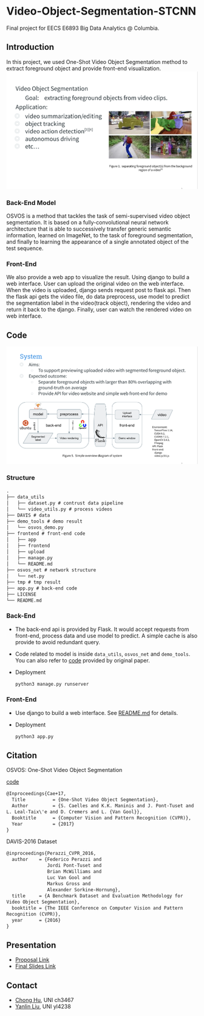 # Video-Object-Segmentation-STCNN

Final project for EECS E6893 Big Data Analytics @ Columbia.


## Introduction

In this project, we used One-Shot Video Object Segmentation method to 
extract foreground object and provide front-end visualization. 
![img](frontend/app/static/css/f1.png)


### Back-End Model
OSVOS is a method that tackles the task of semi-supervised video object 
segmentation. It is based on a fully-convolutional neural network 
architecture that is able to successively transfer generic semantic 
information, learned on ImageNet, to the task of foreground segmentation, 
and finally to learning the appearance of a single annotated object  of 
the test sequence. 

### Front-End 
 
We also provide a web app to visualize the result.
Using django to build a web interface. 
User can upload the original video on the web interface. 
When the video is uploaded, django sends request post to flask api. 
Then the flask api gets the video file, do data preprocess, 
use model to predict the segmentation label in the video(track object), 
rendering the video and return it back to the django. 
Finally, user can watch the rendered video on web interface. 


## Code

![img](frontend/app/static/css/f3.png)
### Structure

```
.
├── data_utils
│   ├── dataset.py # contrust data pipeline
│   └── video_utils.py # process videos
├── DAVIS # data
├── demo_tools # demo result
│   └── osvos_demo.py
├── frontend # front-end code
│   ├── app
│   ├── frontend
│   ├── upload
│   ├── manage.py
│   └── README.md
├── osvos_net # network structure
│   └── net.py
├── tmp # tmp result
├── app.py # back-end code
├── LICENSE
└── README.md

```

### Back-End

- The back-end api is provided by Flask. It would accept requests from
front-end, process data and use model to predict. A simple cache is also
provide to avoid redundant query.
- Code related to model is inside `data_utils`, `osvos_net` 
and `demo_tools`. You can also refer to 
[code](https://github.com/scaelles/OSVOS-TensorFlow) provided by original
paper.

- Deployment
    ```bash
    python3 manage.py runserver
    ```
    

### Front-End

- Use django to build a web interface. See [README.md](frontend/README.md)
for details.

- Deployment
    ```bash
    python3 app.py
    ```

## Citation

OSVOS: One-Shot Video Object Segmentation

[code](https://github.com/scaelles/OSVOS-TensorFlow)

```
@Inproceedings{Cae+17,
  Title          = {One-Shot Video Object Segmentation},
  Author         = {S. Caelles and K.K. Maninis and J. Pont-Tuset and L. Leal-Taix\'e and D. Cremers and L. {Van Gool}},
  Booktitle      = {Computer Vision and Pattern Recognition (CVPR)},
  Year           = {2017}
}
```

DAVIS-2016 Dataset
```
@inproceedings{Perazzi_CVPR_2016,
  author    = {Federico Perazzi and
               Jordi Pont-Tuset and
               Brian McWilliams and
               Luc Van Gool and
               Markus Gross and
               Alexander Sorkine-Hornung},
  title     = {A Benchmark Dataset and Evaluation Methodology for Video Object Segmentation},
  booktitle = {The IEEE Conference on Computer Vision and Pattern Recognition (CVPR)},
  year      = {2016}
}
```

## Presentation

- [Proposal Link](https://docs.google.com/presentation/d/1f9xcCtQVfof7RlOE3WfDpcNH4mab9r5rl-oIq-pGics/edit?usp=sharing)
- [Final Slides Link](https://docs.google.com/presentation/d/1f9xcCtQVfof7RlOE3WfDpcNH4mab9r5rl-oIq-pGics/edit?usp=sharing)

## Contact

- [Chong Hu](ch3467@columbia.edu), UNI ch3467
- [Yanlin Liu](yl4238@columbia.edu), UNI yl4238